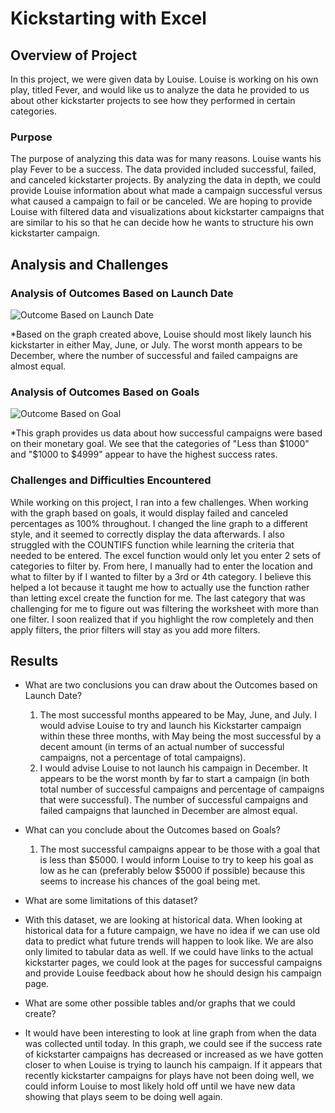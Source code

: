 # Kickstarting with Excel

## Overview of Project
In this project, we were given data by Louise. Louise is working on his own play, titled Fever, and would like us to analyze the data he provided to us about other kickstarter projects to see how they performed in certain categories.

### Purpose
The purpose of analyzing this data was for many reasons. Louise wants his play Fever to be a success. The data provided included successful, failed, and canceled kickstarter projects. By analyzing the data in depth, we could provide Louise information about what made a campaign successful versus what caused a campaign to fail or be canceled. We are hoping to provide Louise with filtered data and visualizations about kickstarter campaigns that are similar to his so that he can decide how he wants to structure his own kickstarter campaign.

## Analysis and Challenges

### Analysis of Outcomes Based on Launch Date
![Outcome Based on Launch Date](Resources/Theater_Outcomes_vs_Launch.png)

*Based on the graph created above, Louise should most likely launch his kickstarter in either May, June, or July. The worst month appears to be December, where the number of successful and failed campaigns are almost equal.

### Analysis of Outcomes Based on Goals
![Outcome Based on Goal](Resources/Outcomes_vs_Goals.png)

*This graph provides us data about how successful campaigns were based on their monetary goal. We see that the categories of "Less than $1000" and "$1000 to $4999" appear to have the highest success rates.

### Challenges and Difficulties Encountered
While working on this project, I ran into a few challenges. When working with the graph based on goals, it would display failed and canceled percentages as 100% throughout. I changed the line graph to a different style, and it seemed to correctly display the data afterwards. I also struggled with the COUNTIFS function while learning the criteria that needed to be entered. The excel function would only let you enter 2 sets of categories to filter by. From here, I manually had to enter the location and what to filter by if I wanted to filter by a 3rd or 4th category. I believe this helped a lot because it taught me how to actually use the function rather than letting excel create the function for me. The last category that was challenging for me to figure out was filtering the worksheet with more than one filter. I soon realized that if you highlight the row completely and then apply filters, the prior filters will stay as you add more filters.

## Results

- What are two conclusions you can draw about the Outcomes based on Launch Date?
  1. The most successful months appeared to be May, June, and July. I would advise Louise to try and launch his Kickstarter campaign within these three months, with        May being the most successful by a decent amount (in terms of an actual number of successful campaigns, not a percentage of total campaigns).
  2. I would advise Louise to not launch his campaign in December. It appears to be the worst month by far to start a campaign (in both total number of successful          campaigns and percentage of campaigns that were successful). The number of successful campaigns and failed campaigns that launched in December are almost equal.

- What can you conclude about the Outcomes based on Goals?
  1. The most successful campaigns appear to be those with a goal that is less than $5000. I would inform Louise to try to keep his goal as low as he can (preferably below $5000 if possible) because this seems to increase his chances of the goal being met.

- What are some limitations of this dataset?
-  With this dataset, we are looking at historical data. When looking at historical data for a future campaign, we have no idea if we can use old data to predict what    future trends will happen to look like. We are also only limited to tabular data as well. If we could have links to the actual kickstarter pages, we could look at      the pages for successful campaigns and provide Louise feedback about how he should design his campaign page.

- What are some other possible tables and/or graphs that we could create?
- It would have been interesting to look at line graph from when the data was collected until today. In this graph, we could see if the success rate of kickstarter       campaigns has decreased or increased as we have gotten closer to when Louise is trying to launch his campaign. If it appears that recently kickstarter campaigns for   plays have not been doing well, we could inform Louise to most likely hold off until we have new data showing that plays seem to be doing well again.
